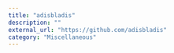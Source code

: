 ```yaml
---
title: "adisbladis"
description: ""
external_url: "https://github.com/adisbladis"
category: "Miscellaneous"
---
```

